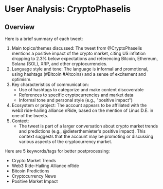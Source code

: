# User Analysis: CryptoPhaselis

## Overview

Here is a brief summary of each tweet:

1. Main topics/themes discussed: The tweet from @CryptoPhaselis mentions a positive impact of the crypto market, citing US inflation dropping to 2.3% below expectations and referencing Bitcoin, Ethereum, Solana (SOL), XRP, and other cryptocurrencies.
2. Language style and tone: The language is informal and promotional, using hashtags (#Bitcoin #Altcoins) and a sense of excitement and optimism.
3. Key characteristics of communication:
	* Use of hashtags to categorize and make content discoverable
	* References to specific cryptocurrencies and market data
	* Informal tone and personal style (e.g., "positive impact")
4. Ecosystem or project: The account appears to be affiliated with the web3 ride-hailing alliance nRide, based on the mention of Linus D.E. in one of the tweets.
5. Context:
	* The tweet is part of a larger conversation about crypto market trends and predictions (e.g., @dieterthemieter's positive impact). This context suggests that the account may be promoting or discussing various aspects of the cryptocurrency market.

Here are 5 keywords/tags for better postprocessing:

* Crypto Market Trends
* Web3 Ride-Hailing Alliance nRide
* Bitcoin Predictions
* Cryptocurrency News
* Positive Market Impact